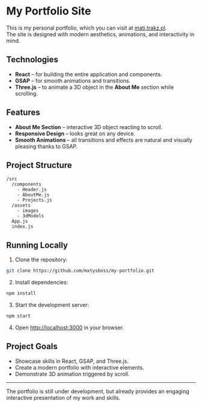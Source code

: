 # My Portfolio Site

This is my personal portfolio, which you can visit at [mati.trakz.pl](https://mati.trakz.pl).  
The site is designed with modern aesthetics, animations, and interactivity in mind.

## Technologies

- **React** – for building the entire application and components.
- **GSAP** – for smooth animations and transitions.
- **Three.js** – to animate a 3D object in the **About Me** section while scrolling.

## Features

- **About Me Section** – interactive 3D object reacting to scroll.
- **Responsive Design** – looks great on any device.
- **Smooth Animations** – all transitions and effects are natural and visually pleasing thanks to GSAP.

## Project Structure

```
/src
  /components
    - Header.js
    - AboutMe.js
    - Projects.js
  /assets
    - images
    - 3dModels
  App.js
  index.js
```

## Running Locally

1. Clone the repository:

```bash
git clone https://github.com/mxtysboss/my-portfolio.git
```

2. Install dependencies:

```bash
npm install
```

3. Start the development server:

```bash
npm start
```

4. Open [http://localhost:3000](http://localhost:3000) in your browser.

## Project Goals

- Showcase skills in React, GSAP, and Three.js.
- Create a modern portfolio with interactive elements.
- Demonstrate 3D animation triggered by scroll.

---

The portfolio is still under development, but already provides an engaging interactive presentation of my work and skills.
